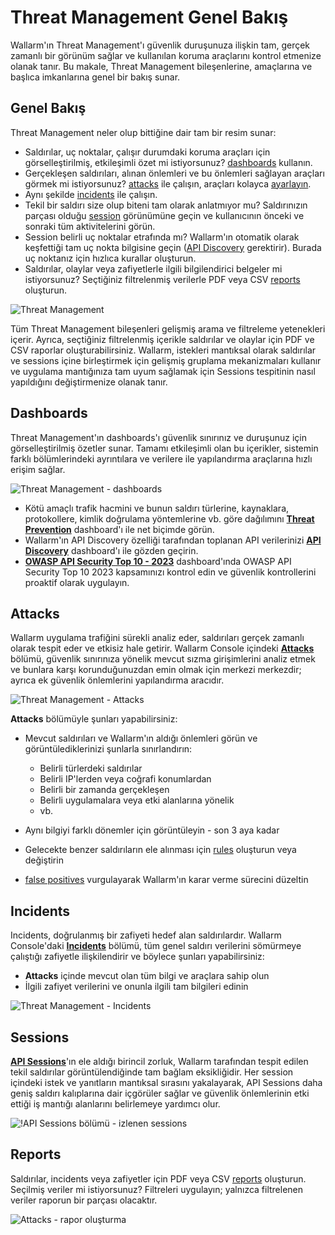 # Threat Management Genel Bakış

Wallarm'ın Threat Management'ı güvenlik duruşunuza ilişkin tam, gerçek zamanlı bir görünüm sağlar ve kullanılan koruma araçlarını kontrol etmenize olanak tanır. Bu makale, Threat Management bileşenlerine, amaçlarına ve başlıca imkanlarına genel bir bakış sunar.

## Genel Bakış

Threat Management neler olup bittiğine dair tam bir resim sunar: 

* Saldırılar, uç noktalar, çalışır durumdaki koruma araçları için görselleştirilmiş, etkileşimli özet mi istiyorsunuz? [dashboards](#dashboards) kullanın.
* Gerçekleşen saldırıları, alınan önlemleri ve bu önlemleri sağlayan araçları görmek mi istiyorsunuz? [attacks](#attacks) ile çalışın, araçları kolayca [ayarlayın](check-attack.md#responding-to-attacks).
* Aynı şekilde [incidents](#incidents) ile çalışın.
* Tekil bir saldırı size olup biteni tam olarak anlatmıyor mu? Saldırınızın parçası olduğu [session](#sessions) görünümüne geçin ve kullanıcının önceki ve sonraki tüm aktivitelerini görün.
* Session belirli uç noktalar etrafında mı? Wallarm'ın otomatik olarak keşfettiği tam uç nokta bilgisine geçin ([API Discovery](../../api-discovery/overview.md) gerektirir). Burada uç noktanız için hızlıca kurallar oluşturun.
* Saldırılar, olaylar veya zafiyetlerle ilgili bilgilendirici belgeler mi istiyorsunuz? Seçtiğiniz filtrelenmiş verilerle PDF veya CSV [reports](#reports) oluşturun.

![Threat Management](../../images/user-guides/events/tm-diagram.png)

Tüm Threat Management bileşenleri gelişmiş arama ve filtreleme yetenekleri içerir. Ayrıca, seçtiğiniz filtrelenmiş içerikle saldırılar ve olaylar için PDF ve CSV raporlar oluşturabilirsiniz. Wallarm, istekleri mantıksal olarak saldırılar ve sessions içine birleştirmek için gelişmiş gruplama mekanizmaları kullanır ve uygulama mantığınıza tam uyum sağlamak için Sessions tespitinin nasıl yapıldığını değiştirmenize olanak tanır.

## Dashboards

Threat Management'ın dashboards'ı güvenlik sınırınız ve duruşunuz için görselleştirilmiş özetler sunar. Tamamı etkileşimli olan bu içerikler, sistemin farklı bölümlerindeki ayrıntılara ve verilere ile yapılandırma araçlarına hızlı erişim sağlar.

![Threat Management - dashboards](../../images/user-guides/events/tm-overview-dashboards.png)

* Kötü amaçlı trafik hacmini ve bunun saldırı türlerine, kaynaklara, protokollere, kimlik doğrulama yöntemlerine vb. göre dağılımını [**Threat Prevention**](../../user-guides/dashboards/threat-prevention.md) dashboard'ı ile net biçimde görün.
* Wallarm'ın API Discovery özelliği tarafından toplanan API verilerinizi [**API Discovery**](../../user-guides/dashboards/api-discovery.md) dashboard'ı ile gözden geçirin.
* [**OWASP API Security Top 10 - 2023**](../../user-guides/dashboards/owasp-api-top-ten.md) dashboard'ında OWASP API Security Top 10 2023 kapsamınızı kontrol edin ve güvenlik kontrollerini proaktif olarak uygulayın.

## Attacks

Wallarm uygulama trafiğini sürekli analiz eder, saldırıları gerçek zamanlı olarak tespit eder ve etkisiz hale getirir. Wallarm Console içindeki [**Attacks**](check-attack.md) bölümü, güvenlik sınırınıza yönelik mevcut sızma girişimlerini analiz etmek ve bunlara karşı korunduğunuzdan emin olmak için merkezi merkezdir; ayrıca ek güvenlik önlemlerini yapılandırma aracıdır.

![Threat Management - Attacks](../../images/user-guides/events/filter-for-falsepositive.png)

**Attacks** bölümüyle şunları yapabilirsiniz:

* Mevcut saldırıları ve Wallarm'ın aldığı önlemleri görün ve görüntülediklerinizi şunlarla sınırlandırın:

    * Belirli türlerdeki saldırılar
    * Belirli IP'lerden veya coğrafi konumlardan
    * Belirli bir zamanda gerçekleşen
    * Belirli uygulamalara veya etki alanlarına yönelik
    * vb.

* Aynı bilgiyi farklı dönemler için görüntüleyin - son 3 aya kadar
* Gelecekte benzer saldırıların ele alınması için [rules](../../user-guides/rules/rules.md#what-you-can-do-with-rules) oluşturun veya değiştirin
* [false positives](check-attack.md#false-positives) vurgulayarak Wallarm'ın karar verme sürecini düzeltin

## Incidents

Incidents, doğrulanmış bir zafiyeti hedef alan saldırılardır. Wallarm Console'daki [**Incidents**](check-incident.md) bölümü, tüm genel saldırı verilerini sömürmeye çalıştığı zafiyetle ilişkilendirir ve böylece şunları yapabilirsiniz:

* **Attacks** içinde mevcut olan tüm bilgi ve araçlara sahip olun
* İlgili zafiyet verilerini ve onunla ilgili tam bilgileri edinin 

![Threat Management - Incidents](../../images/user-guides/events/incident-vuln.png)

## Sessions

[**API Sessions**](../../api-sessions/overview.md)'ın ele aldığı birincil zorluk, Wallarm tarafından tespit edilen tekil saldırılar görüntülendiğinde tam bağlam eksikliğidir. Her session içindeki istek ve yanıtların mantıksal sırasını yakalayarak, API Sessions daha geniş saldırı kalıplarına dair içgörüler sağlar ve güvenlik önlemlerinin etki ettiği iş mantığı alanlarını belirlemeye yardımcı olur.

![!API Sessions bölümü - izlenen sessions](../../images/api-sessions/api-sessions.png)

## Reports

Saldırılar, incidents veya zafiyetler için PDF veya CSV [reports](../../user-guides/search-and-filters/custom-report.md) oluşturun. Seçilmiş veriler mi istiyorsunuz? Filtreleri uygulayın; yalnızca filtrelenen veriler raporun bir parçası olacaktır.

![Attacks - rapor oluşturma](../../images/user-guides/search-and-filters/custom-report.png)
